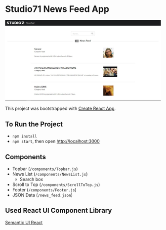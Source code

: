 # Studio71 News Feed App
![alt text](./public/screenshot.jpg)

This project was bootstrapped with [Create React App](https://github.com/facebook/create-react-app).

## To Run the Project
- `npm install`
- `npm start`, then open [http://localhost:3000](http://localhost:3000)

## Components
- Topbar (`/components/Topbar.js`)
- News List (`/components/NewsList.js`)
    - Search box
- Scroll to Top (`/components/ScrollToTop.js`)
- Footer (`/components/Footer.js`)
- JSON Data (`/news_feed.json`)

## Used React UI Component Library
[Semantic UI React](https://react.semantic-ui.com/)
